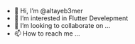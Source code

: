 - 👋 Hi, I’m @altayeb3mer
- 👀 I’m interested in Flutter Develepment
- 💞️ I’m looking to collaborate on ...
- 📫 How to reach me ...

<!---
altayeb3mer/altayeb3mer is a ✨ special ✨ repository because its `README.md` (this file) appears on your GitHub profile.
You can click the Preview link to take a look at your changes.
--->
